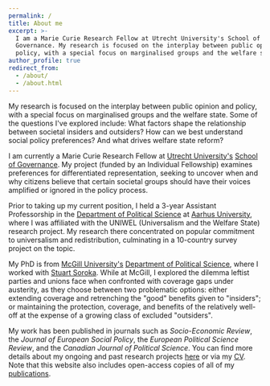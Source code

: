 ```yaml
---
permalink: /
title: About me
excerpt: >-
  I am a Marie Curie Research Fellow at Utrecht University's School of
  Governance. My research is focused on the interplay between public opinion and
  policy, with a special focus on marginalised groups and the welfare state.
author_profile: true
redirect_from:
  - /about/
  - /about.html
---
```


My research is focused on the interplay between public opinion and policy, with a special focus on marginalised groups and the welfare state. Some of the questions I've explored include: What factors shape the relationship between societal insiders and outsiders? How can we best understand social policy preferences? And what drives welfare state reform?

I am currently a Marie Curie Research Fellow at [Utrecht University's](https://www.uu.nl/en/) [School of Governance](https://www.uu.nl/en/organisation/utrecht-university-school-of-governance). My project (funded by an Individual Fellowship) examines preferences for differentiated representation, seeking to uncover when and why citizens believe that certain societal groups should have their voices amplified or ignored in the policy process.

Prior to taking up my current position, I held a 3-year Assistant Professorship in the [Department of Political Science](http://ps.au.dk/en/) at [Aarhus University](http://au.dk/en/), where I was affiliated with the UNIWEL (Universalism and the Welfare State) research project. My research there concentrated on popular commitment to universalism and redistribution, culminating in a 10-country survey project on the topic.

My PhD is from [McGill University's](http://www.mcgill.ca/) [Department of Political Science](http://www.mcgill.ca/politicalscience/), where I worked with [Stuart Soroka](http://www.snsoroka.com). While at McGill, I explored the dilemma leftist parties and unions face when confronted with coverage gaps under austerity, as they choose between two problematic options: either extending coverage and retrenching the "good" benefits given to "insiders"; or maintaining the protection, coverage, and benefits of the relatively well-off at the expense of a growing class of excluded "outsiders".

My work has been published in journals such as _Socio-Economic Review_, the _Journal of European Social Policy_, the _European Political Science Review_, and the _Canadian Journal of Political Science_. You can find more details about my ongoing and past research projects [here](https://anthonykevins.github.io/research/) or via my [CV](http://anthonykevins.github.io/files/CV.pdf). Note that this website also includes open-access copies of all of my [publications](https://anthonykevins.github.io/publications/).
